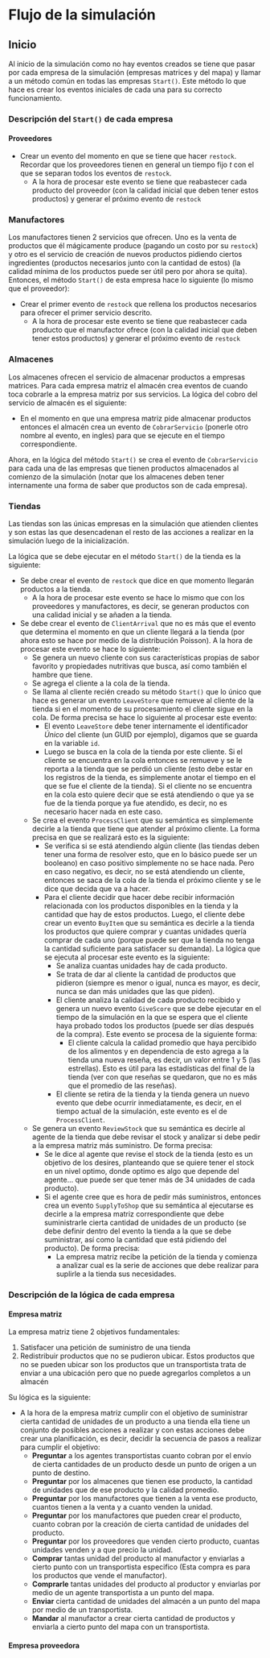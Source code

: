 # Flujo de la simulación

## Inicio

Al inicio de la simulación como no hay eventos creados se tiene que pasar por cada empresa de la simulación (empresas matrices y del mapa) y llamar a un método común en todas las empresas `Start()`. Este método lo que hace es crear los eventos iniciales de cada una para su correcto funcionamiento.

### Descripción del `Start()` de cada empresa

#### Proveedores

- Crear un evento del momento en que se tiene que hacer `restock`. Recordar que los proveedores tienen en general un tiempo fijo $t$ con el que se separan todos los eventos de `restock`.
  - A la hora de procesar este evento se tiene que reabastecer cada producto del proveedor (con la calidad inicial que deben tener estos productos) y generar el próximo evento de `restock`

### Manufactores

Los manufactores tienen 2 servicios que ofrecen. Uno es la venta de productos que él mágicamente produce (pagando un costo por su `restock`) y otro es el servicio de creación de nuevos productos pidiendo ciertos ingredientes (productos necesarios junto con la cantidad de estos) (la calidad mínima de los productos puede ser útil pero por ahora se quita).
Entonces, el método `Start()` de esta empresa hace lo siguiente (lo mismo que el proveedor):
- Crear el primer evento de `restock` que rellena los productos necesarios para ofrecer el primer servicio descrito.
  - A la hora de procesar este evento se tiene que reabastecer cada producto que el manufactor ofrece (con la calidad inicial que deben tener estos productos) y generar el próximo evento de `restock`

### Almacenes

Los almacenes ofrecen el servicio de almacenar productos a empresas matrices. Para cada empresa matriz el almacén crea eventos de cuando toca cobrarle a la empresa matriz por sus servicios.
La lógica del cobro del servicio de almacén es el siguiente:
- En el momento en que una empresa matriz pide almacenar productos entonces el almacén crea un evento de `CobrarServicio` (ponerle otro nombre al evento, en ingles) para que se ejecute en el tiempo correspondiente.

Ahora, en la lógica del método `Start()` se crea el evento de `CobrarServicio` para cada una de las empresas que tienen productos almacenados al comienzo de la simulación (notar que los almacenes deben tener internamente una forma de saber que productos son de cada empresa).

### Tiendas

<!-- TODO: Agregar el punto de que las tiendas solo tienen un reabastecimiento mágico y este ocurre al inicio de la simulación -->
Las tiendas son las únicas empresas en la simulación que atienden clientes y son estas las que desencadenan el resto de las acciones a realizar en la simulación luego de la inicialización.

La lógica que se debe ejecutar en el método `Start()` de la tienda es la siguiente:
- Se debe crear el evento de `restock` que dice en que momento llegarán productos a la tienda.
  - A la hora de procesar este evento se hace lo mismo que con los proveedores y manufactores, es decir, se generan productos con una calidad inicial y se añaden a la tienda.
- Se debe crear el evento de `ClientArrival` que no es más que el evento que determina el momento en que un cliente llegará a la tienda (por ahora esto se hace por medio de la distribución Poisson). A la hora de procesar este evento se hace lo siguiente:
  - Se genera un nuevo cliente con sus características propias de sabor favorito y propiedades nutritivas que busca, así como también el hambre que tiene.
  - Se agrega el cliente a la cola de la tienda.
  - Se llama al cliente recién creado su método `Start()` que lo único que hace es generar un evento `LeaveStore` que remueve al cliente de la tienda si en el momento de su procesamiento el cliente sigue en la cola. De forma precisa se hace lo siguiente al procesar este evento:
    - El evento `LeaveStore` debe tener internamente el identificador *Único* del cliente (un GUID por ejemplo), digamos que se guarda en la variable `id`.
    - Luego se busca en la cola de la tienda por este cliente. Si el cliente se encuentra en la cola entonces se remueve y se le reporta a la tienda que se perdió un cliente (esto debe estar en los registros de la tienda, es simplemente anotar el tiempo en el que se fue el cliente de la tienda). Si el cliente no se encuentra en la cola esto quiere decir que se está atendiendo o que ya se fue de la tienda porque ya fue atendido, es decir, no es necesario hacer nada en este caso.
  - Se crea el evento `ProcessClient` que su semántica es simplemente decirle a la tienda que tiene que atender al próximo cliente. La forma precisa en que se realizará esto es la siguiente:
    - Se verifica si se está atendiendo algún cliente (las tiendas deben tener una forma de resolver esto, que en lo básico puede ser un booleano) en caso positivo simplemente no se hace nada. Pero en caso negativo, es decir, no se está atendiendo un cliente, entonces se saca de la cola de la tienda el próximo cliente y se le dice que decida que va a hacer.
    - Para el cliente decidir que hacer debe recibir información relacionada con los productos disponibles en la tienda y la cantidad que hay de estos productos. Luego, el cliente debe crear un evento `BuyItem` que su semántica es decirle a la tienda los productos que quiere comprar y cuantas unidades quería comprar de cada uno (porque puede ser que la tienda no tenga la cantidad suficiente para satisfacer su demanda). La lógica que se ejecuta al procesar este evento es la siguiente:
      - Se analiza cuantas unidades hay de cada producto.
      - Se trata de dar al cliente la cantidad de productos que pidieron (siempre es menor o igual, nunca es mayor, es decir, nunca se dan más unidades que las que piden).
      - El cliente analiza la calidad de cada producto recibido y genera un nuevo evento `GiveScore` que se debe ejecutar en el tiempo de la simulación en la que se espera que el cliente haya probado todos los productos (puede ser días después de la compra). Este evento se procesa de la siguiente forma:
        - El cliente calcula la calidad promedio que haya percibido de los alimentos y en dependencia de esto agrega a la tienda una nueva reseña, es decir, un valor entre 1 y 5 (las estrellas). Esto es útil para las estadísticas del final de la tienda (ver con que reseñas se quedaron, que no es más que el promedio de las reseñas).
      - El cliente se retira de la tienda y la tienda genera un nuevo evento que debe ocurrir inmediatamente, es decir, en el tiempo actual de la simulación, este evento es el de `ProcessClient`.
  - Se genera un evento `ReviewStock` que su semántica es decirle al agente de la tienda que debe revisar el stock y analizar si debe pedir a la empresa matriz más suministro. De forma precisa:
    - Se le dice al agente que revise el stock de la tienda (esto es un objetivo de los desires, planteando que se quiere tener el stock en un nivel optimo, donde optimo es algo que depende del agente... que puede ser que tener más de 34 unidades de cada producto).
    - Si el agente cree que es hora de pedir más suministros, entonces crea un evento `SupplyToShop` que su semántica al ejecutarse es decirle a la empresa matriz correspondiente que debe suministrarle cierta cantidad de unidades de un producto (se debe definir dentro del evento la tienda a la que se debe suministrar, así como la cantidad que está pidiendo del producto). De forma precisa:
      - La empresa matriz recibe la petición de la tienda y comienza a analizar cual es la serie de acciones que debe realizar para suplirle a la tienda sus necesidades.

### Descripción de la lógica de cada empresa

#### Empresa matriz

La empresa matriz tiene 2 objetivos fundamentales:
1. Satisfacer una petición de suministro de una tienda
2. Redistribuir productos que no se pudieron ubicar. Estos productos que no se pueden ubicar son los productos que un transportista trata de enviar a una ubicación pero que no puede agregarlos completos a un almacén

Su lógica es la siguiente:
- A la hora de la empresa matriz cumplir con el objetivo de suministrar cierta cantidad de unidades de un producto a una tienda ella tiene un conjunto de posibles acciones a realizar y con estas acciones debe crear una planificación, es decir, decidir la secuencia de pasos a realizar para cumplir el objetivo:
  <!-- TODO: Volver a analizar esto y analizar lo de la estimación de tiempo de envío y producción-->
  - **Preguntar** a los agentes transportistas cuanto cobran por el envío de cierta cantidades de un producto desde un punto de origen a un punto de destino.
  - **Preguntar** por los almacenes que tienen ese producto, la cantidad de unidades que de ese producto y la calidad promedio.
  - **Preguntar** por los manufactores que tienen a la venta ese producto, cuantos tienen a la venta y a cuanto venden la unidad.
  - **Preguntar** por los manufactores que pueden crear el producto, cuanto cobran por la creación de cierta cantidad de unidades del producto.
  - **Preguntar** por los proveedores que venden cierto producto, cuantas unidades venden y a que precio la unidad.
  - **Comprar** tantas unidad del producto al manufactor y enviarlas a cierto punto con un transportista especifico (Esta compra es para los productos que vende el manufactor).
  - **Comprarle** tantas unidades del producto al productor y enviarlas por medio de un agente transportista a un punto del mapa.
  - **Enviar** cierta cantidad de unidades del almacén a un punto del mapa por medio de un transportista.
  - **Mandar** al manufactor a crear cierta cantidad de productos y enviarla a cierto punto del mapa con un transportista. <!-- Analizar este punto pues es necesario que se hayan enviado los productos base al manufactor -->

#### Empresa proveedora


